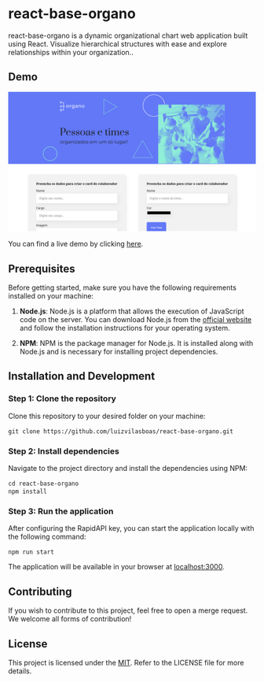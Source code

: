 # react-base-organo

react-base-organo is a dynamic organizational chart web application built using React. Visualize hierarchical structures with ease and explore relationships within your organization..

## Demo

![Demo of react-base-organo](https://github.com/luizvilasboas/react-base-organo/blob/da115f490130789c6755b6c4123b52fa45d426c5/img/demo.png?raw=true)

You can find a live demo by clicking [here](https://react-base-organo.netlify.app).

## Prerequisites

Before getting started, make sure you have the following requirements installed on your machine:

1. **Node.js**: Node.js is a platform that allows the execution of JavaScript code on the server. You can download Node.js from the [official website](https://nodejs.org/) and follow the installation instructions for your operating system.

2. **NPM**: NPM is the package manager for Node.js. It is installed along with Node.js and is necessary for installing project dependencies.

## Installation and Development

### Step 1: Clone the repository

Clone this repository to your desired folder on your machine:

```
git clone https://github.com/luizvilasboas/react-base-organo.git
```

### Step 2: Install dependencies

Navigate to the project directory and install the dependencies using NPM:

```
cd react-base-organo
npm install
```

### Step 3: Run the application

After configuring the RapidAPI key, you can start the application locally with the following command:

```
npm run start
```

The application will be available in your browser at [localhost:3000](http://localhost:3000).

## Contributing

If you wish to contribute to this project, feel free to open a merge request. We welcome all forms of contribution!

## License

This project is licensed under the [MIT](https://github.com/luizvilasboas/react-base-organo/blob/main/LICENSE). Refer to the LICENSE file for more details.
